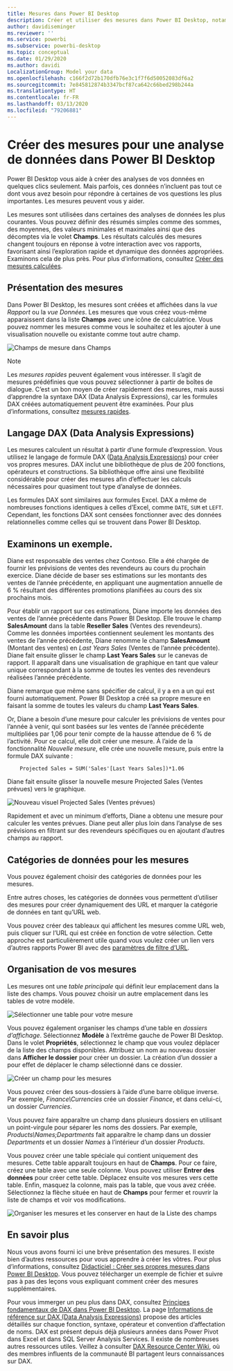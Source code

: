 ```yaml
---
title: Mesures dans Power BI Desktop
description: Créer et utiliser des mesures dans Power BI Desktop, notamment des mesures rapides et la syntaxe DAX
author: davidiseminger
ms.reviewer: ''
ms.service: powerbi
ms.subservice: powerbi-desktop
ms.topic: conceptual
ms.date: 01/29/2020
ms.author: davidi
LocalizationGroup: Model your data
ms.openlocfilehash: c166f2d72b170dfb76e3c1f7f6d50052083df6a2
ms.sourcegitcommit: 7e845812874b3347bcf87ca642c66bed298b244a
ms.translationtype: HT
ms.contentlocale: fr-FR
ms.lasthandoff: 03/13/2020
ms.locfileid: "79206881"
---
```

# <a name="create-measures-for-data-analysis-in-power-bi-desktop"></a>Créer des mesures pour une analyse de données dans Power BI Desktop

Power BI Desktop vous aide à créer des analyses de vos données en quelques clics seulement. Mais parfois, ces données n’incluent pas tout ce dont vous avez besoin pour répondre à certaines de vos questions les plus importantes. Les mesures peuvent vous y aider.

Les mesures sont utilisées dans certaines des analyses de données les plus courantes. Vous pouvez définir des résumés simples comme des sommes, des moyennes, des valeurs minimales et maximales ainsi que des décomptes via le volet **Champs**. Les résultats calculés des mesures changent toujours en réponse à votre interaction avec vos rapports, favorisant ainsi l’exploration rapide et dynamique des données appropriées. Examinons cela de plus près. Pour plus d’informations, consultez [Créer des mesures calculées](/learn/modules/model-data-power-bi/4b-create-calculated-measures).

## <a name="understanding-measures"></a>Présentation des mesures

Dans Power BI Desktop, les mesures sont créées et affichées dans la *vue Rapport* ou la *vue Données*. Les mesures que vous créez vous-même apparaissent dans la liste **Champs** avec une icône de calculatrice. Vous pouvez nommer les mesures comme vous le souhaitez et les ajouter à une visualisation nouvelle ou existante comme tout autre champ.

![Champs de mesure dans Champs](media/desktop-measures/measuresinpbid_measinfieldlist.png)

> [!NOTE]
> Les *mesures rapides* peuvent également vous intéresser. Il s’agit de mesures prédéfinies que vous pouvez sélectionner à partir de boîtes de dialogue. C’est un bon moyen de créer rapidement des mesures, mais aussi d’apprendre la syntaxe DAX (Data Analysis Expressions), car les formules DAX créées automatiquement peuvent être examinées. Pour plus d’informations, consultez [mesures rapides](desktop-quick-measures.md).
> 
> 

## <a name="data-analysis-expressions"></a>Langage DAX (Data Analysis Expressions)

Les mesures calculent un résultat à partir d’une formule d’expression. Vous utilisez le langage de formule DAX ([Data Analysis Expressions](/dax/)) pour créer vos propres mesures. DAX inclut une bibliothèque de plus de 200 fonctions, opérateurs et constructions. Sa bibliothèque offre ainsi une flexibilité considérable pour créer des mesures afin d’effectuer les calculs nécessaires pour quasiment tout type d’analyse de données.

Les formules DAX sont similaires aux formules Excel. DAX a même de nombreuses fonctions identiques à celles d’Excel, comme `DATE`, `SUM` et `LEFT`. Cependant, les fonctions DAX sont censées fonctionner avec des données relationnelles comme celles qui se trouvent dans Power BI Desktop.

## <a name="lets-look-at-an-example"></a>Examinons un exemple.

Diane est responsable des ventes chez Contoso. Elle a été chargée de fournir les prévisions de ventes des revendeurs au cours du prochain exercice. Diane décide de baser ses estimations sur les montants des ventes de l’année précédente, en appliquant une augmentation annuelle de 6 % résultant des différentes promotions planifiées au cours des six prochains mois.

Pour établir un rapport sur ces estimations, Diane importe les données des ventes de l’année précédente dans Power BI Desktop. Elle trouve le champ **SalesAmount** dans la table **Reseller Sales** (Ventes des revendeurs). Comme les données importées contiennent seulement les montants des ventes de l’année précédente, Diane renomme le champ **SalesAmount** (Montant des ventes) en *Last Years Sales* (Ventes de l’année précédente). Diane fait ensuite glisser le champ **Last Years Sales** sur le canevas de rapport. Il apparaît dans une visualisation de graphique en tant que valeur unique correspondant à la somme de toutes les ventes des revendeurs réalisées l’année précédente.

Diane remarque que même sans spécifier de calcul, il y a en a un qui est fourni automatiquement. Power BI Desktop a créé sa propre mesure en faisant la somme de toutes les valeurs du champ **Last Years Sales**.

Or, Diane a besoin d’une mesure pour calculer les prévisions de ventes pour l’année à venir, qui sont basées sur les ventes de l’année précédente multipliées par 1,06 pour tenir compte de la hausse attendue de 6 % de l’activité. Pour ce calcul, elle doit créer une mesure. À l’aide de la fonctionnalité *Nouvelle mesure*, elle crée une nouvelle mesure, puis entre la formule DAX suivante :

```dax
    Projected Sales = SUM('Sales'[Last Years Sales])*1.06
```

Diane fait ensuite glisser la nouvelle mesure Projected Sales (Ventes prévues) vers le graphique.

![Nouveau visuel Projected Sales (Ventes prévues)](media/desktop-measures/measuresinpbid_lastyearsales.png)

Rapidement et avec un minimum d’efforts, Diane a obtenu une mesure pour calculer les ventes prévues. Diane peut aller plus loin dans l’analyse de ses prévisions en filtrant sur des revendeurs spécifiques ou en ajoutant d’autres champs au rapport.

## <a name="data-categories-for-measures"></a>Catégories de données pour les mesures

Vous pouvez également choisir des catégories de données pour les mesures.

Entre autres choses, les catégories de données vous permettent d’utiliser des mesures pour créer dynamiquement des URL et marquer la catégorie de données en tant qu’URL web.

Vous pouvez créer des tableaux qui affichent les mesures comme URL web, puis cliquer sur l’URL qui est créée en fonction de votre sélection. Cette approche est particulièrement utile quand vous voulez créer un lien vers d’autres rapports Power BI avec des [paramètres de filtre d’URL](service-url-filters.md).

## <a name="organizing-your-measures"></a>Organisation de vos mesures

Les mesures ont une *table principale* qui définit leur emplacement dans la liste des champs. Vous pouvez choisir un autre emplacement dans les tables de votre modèle.

![Sélectionner une table pour votre mesure](media/desktop-measures/measures-03.png)

Vous pouvez également organiser les champs d’une table en *dossiers d’affichage*. Sélectionnez **Modèle** à l’extrême gauche de Power BI Desktop. Dans le volet **Propriétés**, sélectionnez le champ que vous voulez déplacer de la liste des champs disponibles. Attribuez un nom au nouveau dossier dans **Afficher le dossier** pour créer un dossier. La création d’un dossier a pour effet de déplacer le champ sélectionné dans ce dossier.

![Créer un champ pour les mesures](media/desktop-measures/measures-04.gif)

Vous pouvez créer des sous-dossiers à l’aide d’une barre oblique inverse. Par exemple, *Finance\Currencies* crée un dossier *Finance*, et dans celui-ci, un dossier *Currencies*.

Vous pouvez faire apparaître un champ dans plusieurs dossiers en utilisant un point-virgule pour séparer les noms des dossiers. Par exemple, *Products\Names;Departments* fait apparaître le champ dans un dossier *Departments* et un dossier *Names* à l’intérieur d’un dossier *Products*.

Vous pouvez créer une table spéciale qui contient uniquement des mesures. Cette table apparaît toujours en haut de **Champs**. Pour ce faire, créez une table avec une seule colonne. Vous pouvez utiliser **Entrer des données** pour créer cette table. Déplacez ensuite vos mesures vers cette table. Enfin, masquez la colonne, mais pas la table, que vous avez créée. Sélectionnez la flèche située en haut de **Champs** pour fermer et rouvrir la liste de champs et voir vos modifications.

![Organiser les mesures et les conserver en haut de la Liste des champs](media/desktop-measures/measures-05.png)

## <a name="learn-more"></a>En savoir plus

Nous vous avons fourni ici une brève présentation des mesures. Il existe bien d’autres ressources pour vous apprendre à créer les vôtres. Pour plus d’informations, consultez [Didacticiel : Créer ses propres mesures dans Power BI Desktop](desktop-tutorial-create-measures.md). Vous pouvez télécharger un exemple de fichier et suivre pas à pas des leçons vous expliquant comment créer des mesures supplémentaires.  

Pour vous immerger un peu plus dans DAX, consultez [Principes fondamentaux de DAX dans Power BI Desktop](desktop-quickstart-learn-dax-basics.md). La page [Informations de référence sur DAX (Data Analysis Expressions)](/dax/) propose des articles détaillés sur chaque fonction, syntaxe, opérateur et convention d’affectation de noms. DAX est présent depuis déjà plusieurs années dans Power Pivot dans Excel et dans SQL Server Analysis Services. Il existe de nombreuses autres ressources utiles. Veillez à consulter [DAX Resource Center Wiki](https://social.technet.microsoft.com/wiki/contents/articles/1088.dax-resource-center.aspx), où des membres influents de la communauté BI partagent leurs connaissances sur DAX.
